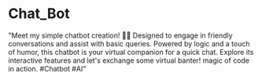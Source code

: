 # Chat_Bot
"Meet my simple chatbot creation! 🤖💬 Designed to engage in friendly conversations and assist with basic queries. Powered by logic and a touch of humor, this chatbot is your virtual companion for a quick chat. Explore its interactive features and let's exchange some virtual banter! magic of code in action.  #Chatbot #AI"
